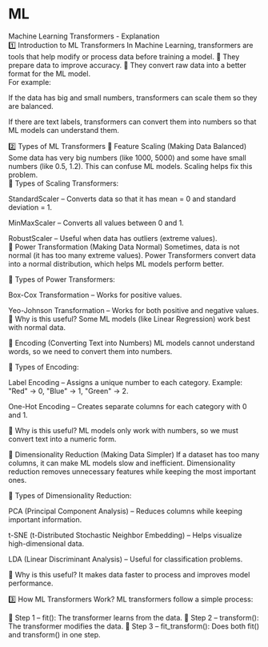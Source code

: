 # ML
Machine Learning Transformers - Explanation
<br>
1️⃣ Introduction to ML Transformers
In Machine Learning, transformers are tools that help modify or process data before training a model.
🔹 They prepare data to improve accuracy.
🔹 They convert raw data into a better format for the ML model.
<br>
For example:

If the data has big and small numbers, transformers can scale them so they are balanced.

If there are text labels, transformers can convert them into numbers so that ML models can understand them.

2️⃣ Types of ML Transformers
📌 Feature Scaling (Making Data Balanced)
Some data has very big numbers (like 1000, 5000) and some have small numbers (like 0.5, 1.2). This can confuse ML models. Scaling helps fix this problem.
<br>
🚀 Types of Scaling Transformers:

StandardScaler – Converts data so that it has mean = 0 and standard deviation = 1.

MinMaxScaler – Converts all values between 0 and 1.

RobustScaler – Useful when data has outliers (extreme values).
<br>
📌 Power Transformation (Making Data Normal)
Sometimes, data is not normal (it has too many extreme values). Power Transformers convert data into a normal distribution, which helps ML models perform better.

🚀 Types of Power Transformers:

Box-Cox Transformation – Works for positive values.

Yeo-Johnson Transformation – Works for both positive and negative values.
<br>
🔹 Why is this useful? Some ML models (like Linear Regression) work best with normal data.

📌 Encoding (Converting Text into Numbers)
ML models cannot understand words, so we need to convert them into numbers.

🚀 Types of Encoding:

Label Encoding – Assigns a unique number to each category. Example: "Red" → 0, "Blue" → 1, "Green" → 2.

One-Hot Encoding – Creates separate columns for each category with 0 and 1.

🔹 Why is this useful? ML models only work with numbers, so we must convert text into a numeric form.

📌 Dimensionality Reduction (Making Data Simpler)
If a dataset has too many columns, it can make ML models slow and inefficient. Dimensionality reduction removes unnecessary features while keeping the most important ones.

🚀 Types of Dimensionality Reduction:

PCA (Principal Component Analysis) – Reduces columns while keeping important information.

t-SNE (t-Distributed Stochastic Neighbor Embedding) – Helps visualize high-dimensional data.

LDA (Linear Discriminant Analysis) – Useful for classification problems.

🔹 Why is this useful? It makes data faster to process and improves model performance.

3️⃣ How ML Transformers Work?
ML transformers follow a simple process:

🔹 Step 1 – fit(): The transformer learns from the data.
🔹 Step 2 – transform(): The transformer modifies the data.
🔹 Step 3 – fit_transform(): Does both fit() and transform() in one step.
